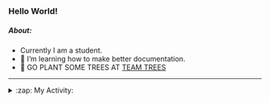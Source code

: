 ### Hello World!

##### About:
- Currently I am a student.
- 🌱 I’m learning how to make better documentation.
- 🌱 GO PLANT SOME TREES AT [TEAM TREES](https://teamtrees.org/)

---
<details>
  <summary>:zap: My Activity:</summary>
  
<!--START_SECTION:waka-->
![Code Time](http://img.shields.io/badge/Code%20Time-1%2C109%20hrs%2047%20mins-blue)

**I'm a Night 🦉** 

```text
🌞 Morning                1676 commits        ██░░░░░░░░░░░░░░░░░░░░░░░   09.92 % 
🌆 Daytime                5541 commits        ████████░░░░░░░░░░░░░░░░░   32.79 % 
🌃 Evening                4851 commits        ███████░░░░░░░░░░░░░░░░░░   28.71 % 
🌙 Night                  4830 commits        ███████░░░░░░░░░░░░░░░░░░   28.58 % 
```
📅 **I'm Most Productive on Wednesday** 

```text
Monday                   2462 commits        ████░░░░░░░░░░░░░░░░░░░░░   14.57 % 
Tuesday                  2055 commits        ███░░░░░░░░░░░░░░░░░░░░░░   12.16 % 
Wednesday                4057 commits        ██████░░░░░░░░░░░░░░░░░░░   24.01 % 
Thursday                 2280 commits        ███░░░░░░░░░░░░░░░░░░░░░░   13.49 % 
Friday                   1693 commits        ███░░░░░░░░░░░░░░░░░░░░░░   10.02 % 
Saturday                 1514 commits        ██░░░░░░░░░░░░░░░░░░░░░░░   08.96 % 
Sunday                   2837 commits        ████░░░░░░░░░░░░░░░░░░░░░   16.79 % 
```


📊 **This Week I Spent My Time On** 

```text
🔥 Editors: 
VS Code                  15 hrs 3 mins       █████████████████████████   100.00 % 

🐱‍💻 Projects: 
praise                   10 hrs 8 mins       █████████████████░░░░░░░░   67.33 % 
skillgraff               2 hrs 48 mins       █████░░░░░░░░░░░░░░░░░░░░   18.65 % 
CSF22                    2 hrs 6 mins        ████░░░░░░░░░░░░░░░░░░░░░   14.02 % 
```


 Last Updated on 18/04/2023 12:09:55 UTC
<!--END_SECTION:waka-->
</details>
